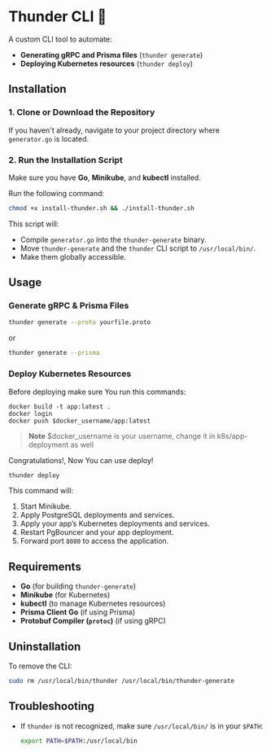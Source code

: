 # Thunder CLI 🚀

A custom CLI tool to automate:
- **Generating gRPC and Prisma files** (`thunder generate`)
- **Deploying Kubernetes resources** (`thunder deploy`)

## Installation

### 1. Clone or Download the Repository
If you haven't already, navigate to your project directory where `generator.go` is located.

### 2. Run the Installation Script
Make sure you have **Go**, **Minikube**, and **kubectl** installed.

Run the following command:

```bash
chmod +x install-thunder.sh && ./install-thunder.sh
```

This script will:
- Compile `generator.go` into the `thunder-generate` binary.
- Move `thunder-generate` and the `thunder` CLI script to `/usr/local/bin/`.
- Make them globally accessible.

## Usage

### Generate gRPC & Prisma Files
```bash
thunder generate --proto yourfile.proto
```
or
```bash
thunder generate --prisma
```

### Deploy Kubernetes Resources
Before deploying make sure You run this commands:
```
docker build -t app:latest .
docker login
docker push $docker_username/app:latest
```
> **Note** $docker_username is your username, change it in k8s/app-deployment as well

Congratulations!, Now You can use deploy!
```bash
thunder deploy
```
This command will:
1. Start Minikube.
2. Apply PostgreSQL deployments and services.
3. Apply your app’s Kubernetes deployments and services.
4. Restart PgBouncer and your app deployment.
5. Forward port `8080` to access the application.


## Requirements
- **Go** (for building `thunder-generate`)
- **Minikube** (for Kubernetes)
- **kubectl** (to manage Kubernetes resources)
- **Prisma Client Go** (if using Prisma)
- **Protobuf Compiler (`protoc`)** (if using gRPC)

## Uninstallation
To remove the CLI:

```bash
sudo rm /usr/local/bin/thunder /usr/local/bin/thunder-generate
```

## Troubleshooting
- If `thunder` is not recognized, make sure `/usr/local/bin/` is in your `$PATH`:
  ```bash
  export PATH=$PATH:/usr/local/bin
  ```
